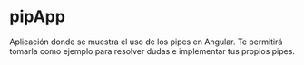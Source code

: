 # pipApp
Aplicación donde se muestra el uso de los pipes en Angular. Te permitirá tomarla como ejemplo para resolver dudas e implementar tus propios pipes.
